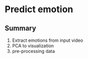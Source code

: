 # Predict emotion

## Summary
1. Extract emotions from input video
2. PCA to visualization
3. pre-processing data
